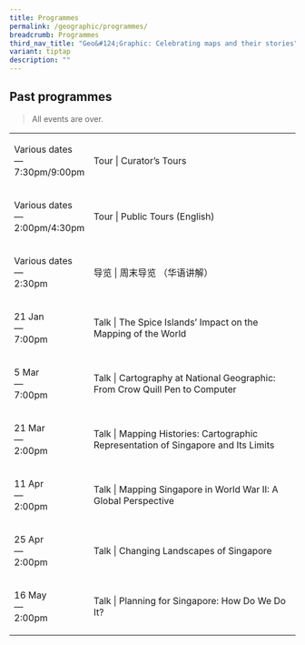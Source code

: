 ```yaml
---
title: Programmes
permalink: /geographic/programmes/
breadcrumb: Programmes
third_nav_title: "Geo&#124;Graphic: Celebrating maps and their stories"
variant: tiptap
description: ""
---
```

<h2>Past programmes</h2>
<blockquote>
<p>All events are over.</p>
</blockquote>
<table style="minWidth: 50px">
<colgroup>
<col>
<col>
</colgroup>
<tbody>
<tr>
<td rowspan="1" colspan="1">
<p>Various dates
<br>—
<br>7:30pm/9:00pm</p>
</td>
<td rowspan="1" colspan="1">
<p>Tour | Curator’s Tours</p>
<p></p>
</td>
</tr>
<tr>
<td rowspan="1" colspan="1">
<p>Various dates
<br>—
<br>2:00pm/4:30pm</p>
</td>
<td rowspan="1" colspan="1">
<p>Tour | Public Tours (English)</p>
<p></p>
</td>
</tr>
<tr>
<td rowspan="1" colspan="1">
<p>Various dates
<br>—
<br>2:30pm</p>
</td>
<td rowspan="1" colspan="1">
<p>导览 | 周末导览 （华语讲解）</p>
<p></p>
</td>
</tr>
<tr>
<td rowspan="1" colspan="1">
<p>21 Jan
<br>—
<br>7:00pm</p>
</td>
<td rowspan="1" colspan="1">
<p>Talk | The Spice Islands’ Impact on the Mapping of the World</p>
<p></p>
</td>
</tr>
<tr>
<td rowspan="1" colspan="1">
<p>5 Mar
<br>—
<br>7:00pm</p>
</td>
<td rowspan="1" colspan="1">
<p>Talk | Cartography at National Geographic: From Crow Quill Pen to Computer</p>
<p></p>
</td>
</tr>
<tr>
<td rowspan="1" colspan="1">
<p>21 Mar
<br>—
<br>2:00pm</p>
</td>
<td rowspan="1" colspan="1">
<p>Talk | Mapping Histories: Cartographic Representation of Singapore and
Its Limits</p>
<p></p>
</td>
</tr>
<tr>
<td rowspan="1" colspan="1">
<p>11 Apr
<br>—
<br>2:00pm</p>
</td>
<td rowspan="1" colspan="1">
<p>Talk | Mapping Singapore in World War II: A Global Perspective</p>
<p></p>
</td>
</tr>
<tr>
<td rowspan="1" colspan="1">
<p>25 Apr
<br>—
<br>2:00pm</p>
</td>
<td rowspan="1" colspan="1">
<p>Talk | Changing Landscapes of Singapore</p>
<p></p>
</td>
</tr>
<tr>
<td rowspan="1" colspan="1">
<p>16 May
<br>—
<br>2:00pm</p>
</td>
<td rowspan="1" colspan="1">
<p>Talk | Planning for Singapore: How Do We Do It?</p>
<p></p>
</td>
</tr>
</tbody>
</table>
<p></p>